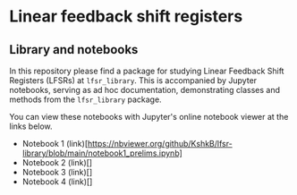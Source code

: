 # Linear feedback shift registers

## Library and notebooks

In this repository please find a package for studying Linear Feedback Shift Registers (LFSRs) at `lfsr_library`. 
This is accompanied by Jupyter notebooks, serving as ad hoc documentation, demonstrating classes and methods from the `lfsr_library` package.

You can view these notebooks with Jupyter's online notebook viewer at the links below.

  - Notebook 1 (link)[https://nbviewer.org/github/KshkB/lfsr-library/blob/main/notebook1_prelims.ipynb]
  - Notebook 2 (link)[]
  - Notebook 3 (link)[]
  - Notebook 4 (link)[]

